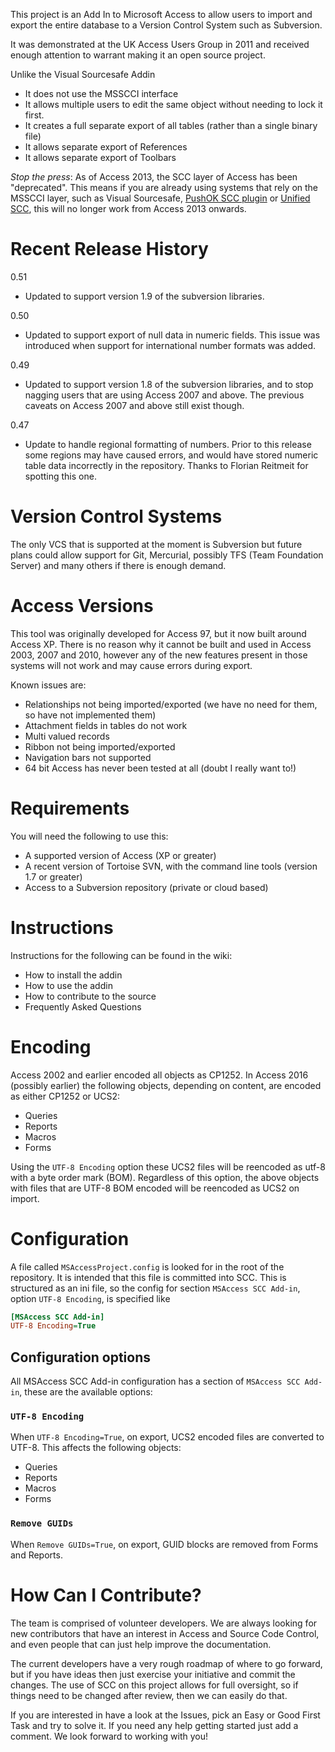 This project is an Add In to Microsoft Access to allow users to import and export the entire database to a Version Control System such as Subversion.

It was demonstrated at the UK Access Users Group in 2011 and received enough attention to warrant making it an open source project.

Unlike the Visual Sourcesafe Addin
- It does not use the MSSCCI interface
- It allows multiple users to edit the same object without needing to lock it first.
- It creates a full separate export of all tables (rather than a single binary file)
- It allows separate export of References
- It allows separate export of Toolbars

*Stop the press*: As of Access 2013, the SCC layer of Access has been "deprecated". This means if you are already using systems that rely on the MSSCCI layer, such as Visual Sourcesafe, [PushOK SCC plugin](http://www.pushok.com/software/svn.html) or [Unified SCC](http://aigenta.com/products/UnifiedScc.aspx), this will no longer work from Access 2013 onwards.

# Recent Release History
0.51
- Updated to support version 1.9 of the subversion libraries.

0.50
- Updated to support export of null data in numeric fields. This issue was introduced when support for international number formats was added.

0.49
- Updated to support version 1.8 of the subversion libraries, and to stop nagging users that are using Access 2007 and above. The previous caveats on Access 2007 and above still exist though.

0.47 
- Update to handle regional formatting of numbers. Prior to this release some regions may have caused errors, and would have stored numeric table data incorrectly in the repository. Thanks to Florian Reitmeit for spotting this one.

# Version Control Systems
The only VCS that is supported at the moment is Subversion but future plans could allow support for Git, Mercurial, possibly TFS (Team Foundation Server) and many others if there is enough demand.

# Access Versions
This tool was originally developed for Access 97, but it now built around Access XP.
There is no reason why it cannot be built and used in Access 2003, 2007 and 2010, however
any of the new features present in those systems will not work and may cause errors during
export. 

Known issues are:
- Relationships not being imported/exported (we have no need for them, so have not implemented them)
- Attachment fields in tables do not work
- Multi valued records
- Ribbon not being imported/exported
- Navigation bars not supported
- 64 bit Access has never been tested at all (doubt I really want to!)

# Requirements
You will need the following to use this:
- A supported version of Access (XP or greater)
- A recent version of Tortoise SVN, with the command line tools (version 1.7 or greater)
- Access to a Subversion repository (private or cloud based)

# Instructions
Instructions for the following can be found in the wiki:
- How to install the addin
- How to use the addin
- How to contribute to the source
- Frequently Asked Questions

# Encoding

Access 2002 and earlier encoded all objects as CP1252. In Access 2016 (possibly earlier) the following objects, depending on content, are encoded as either CP1252 or UCS2:
- Queries
- Reports
- Macros
- Forms

Using the `UTF-8 Encoding` option these UCS2 files will be reencoded as utf-8 with a byte order mark (BOM). Regardless of this option, the above objects with files that are UTF-8 BOM encoded will be reencoded as UCS2 on import.

# Configuration

A file called `MSAccessProject.config` is looked for in the root of the repository. It is intended that this file is committed into SCC. This is structured as an ini file, so the config for section `MSAccess SCC Add-in`, option `UTF-8 Encoding`, is specified like
```ini
[MSAccess SCC Add-in]
UTF-8 Encoding=True
```

## Configuration options

All MSAccess SCC Add-in configuration has a section of `MSAccess SCC Add-in`, these are the available options:


### `UTF-8 Encoding`
When `UTF-8 Encoding=True`, on export, UCS2 encoded files are converted to UTF-8. This affects the following objects:

- Queries
- Reports
- Macros
- Forms

### `Remove GUIDs`
When `Remove GUIDs=True`, on export, GUID blocks are removed from Forms and Reports.

# How Can I Contribute?
The team is comprised of volunteer developers. We are always looking for new contributors that have an interest in Access and Source Code Control, and even people that can just help improve the documentation.

The current developers have a very rough roadmap of where to go forward, but if you have ideas then just exercise your initiative and commit the changes. The use of SCC on this project allows for full oversight, so if things need to be changed after review, then we can easily do that.

If you are interested in have a look at the Issues, pick an Easy or Good First Task and try to solve it. If you need any help getting started just add a comment. We look forward to working with you!
